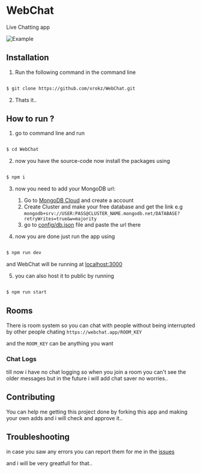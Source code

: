 
  

# WebChat

  

Live Chatting app

  ![Example](https://cdn.discordapp.com/attachments/552002526564843530/738368546610085989/unknown.png)

## Installation

1. Run the following command in the command line

  

```bash

$ git clone https://github.com/xrokz/WebChat.git

```

2. Thats it..

  

## How to run ?

  

1. go to command line and run

  

  

```bash

$ cd WebChat

```

  

  

2. now you have the source-code now install the packages using

  

```bash

$ npm i

```

  

3. now you need to add your MongoDB url:
	 1. Go to [MongoDB Cloud](https://cloud.mongodb.com/) and create a account
	 2. Create Cluster and make your free database and get the link e.g `mongodb+srv://USER:PASS@CLUSTER_NAME.mongodb.net/DATABASE?retryWrites=true&w=majority`
	 3. go to [config/db.json](/config/db.json) file and paste the url there
  

4. now you are done just run the app using

  

```bash

$ npm run dev

```

  

and WebChat will be running at [localhost:3000](http://localhost:3000)

  

  

5. you can also host it to public by running

  

```bash

$ npm run start

```

  

## Rooms

There is room system so you can chat with people without being interrupted by other people chating `https://webchat.app/ROOM_KEY`

  

and the `ROOM_KEY` can be anything you want

  

### Chat Logs

till now i have no chat logging so when you join a room you can't see the older messages but in the future i will add chat saver no worries..

  
  

## Contributing

You can help me getting this project done by forking this app and making your own adds and i will check and approve it..

  

## Troubleshooting

in case you saw any errors you can report them for me in the [issues](https://github.com/xRokz/WebChat/issues)

and i will be very greatfull for that..

